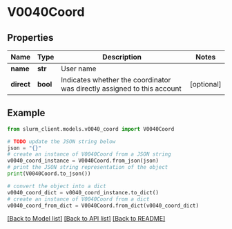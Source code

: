# V0040Coord


## Properties

Name | Type | Description | Notes
------------ | ------------- | ------------- | -------------
**name** | **str** | User name | 
**direct** | **bool** | Indicates whether the coordinator was directly assigned to this account | [optional] 

## Example

```python
from slurm_client.models.v0040_coord import V0040Coord

# TODO update the JSON string below
json = "{}"
# create an instance of V0040Coord from a JSON string
v0040_coord_instance = V0040Coord.from_json(json)
# print the JSON string representation of the object
print(V0040Coord.to_json())

# convert the object into a dict
v0040_coord_dict = v0040_coord_instance.to_dict()
# create an instance of V0040Coord from a dict
v0040_coord_from_dict = V0040Coord.from_dict(v0040_coord_dict)
```
[[Back to Model list]](../README.md#documentation-for-models) [[Back to API list]](../README.md#documentation-for-api-endpoints) [[Back to README]](../README.md)


